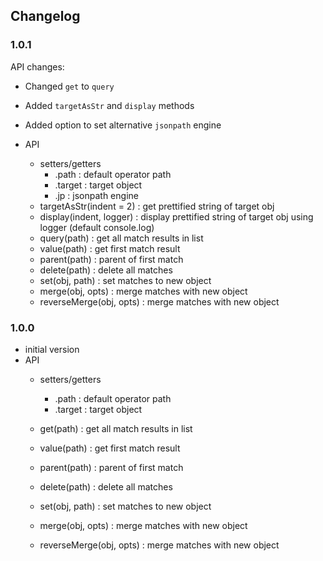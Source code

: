 ## Changelog

### 1.0.1

  API changes:
  - Changed `get` to `query`
  - Added `targetAsStr` and `display` methods
  - Added option to set alternative `jsonpath` engine 

  - API
    - setters/getters 
      - .path : default operator path
      - .target : target object
      - .jp : jsonpath engine      
    - targetAsStr(indent = 2) : get prettified string of target obj
    - display(indent, logger) : display prettified string of target obj using logger (default console.log) 
    - query(path) : get all match results in list
    - value(path) : get first match result
    - parent(path) : parent of first match
    - delete(path) : delete all matches
    - set(obj, path) : set matches to new object
    - merge(obj, opts) : merge matches with new object
    - reverseMerge(obj, opts) : merge matches with new object

### 1.0.0
  - initial version
  - API
    - setters/getters 
      - .path : default operator path
      - .target : target object      

    - get(path) : get all match results in list
    - value(path) : get first match result
    - parent(path) : parent of first match
    - delete(path) : delete all matches
    - set(obj, path) : set matches to new object
    - merge(obj, opts) : merge matches with new object
    - reverseMerge(obj, opts) : merge matches with new object
